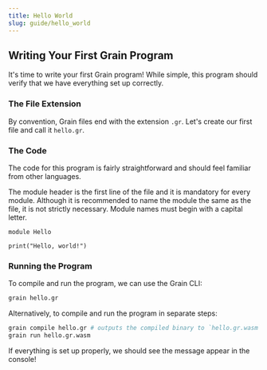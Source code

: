 ```yaml
---
title: Hello World
slug: guide/hello_world
---
```


## Writing Your First Grain Program

It's time to write your first Grain program! While simple, this program should verify that we have everything set up correctly.

### The File Extension

By convention, Grain files end with the extension `.gr`. Let's create our first file and call it `hello.gr`.

### The Code

The code for this program is fairly straightforward and should feel familiar from other languages.

The module header is the first line of the file and it is mandatory for every module. Although it is recommended to name the module the same as the file, it is not strictly necessary. Module names must begin with a capital letter. 

```grain
module Hello

print("Hello, world!")
```

### Running the Program

To compile and run the program, we can use the Grain CLI:

```bash
grain hello.gr
```

Alternatively, to compile and run the program in separate steps:

```bash
grain compile hello.gr # outputs the compiled binary to `hello.gr.wasm`
grain run hello.gr.wasm
```

If everything is set up properly, we should see the message appear in the console!
